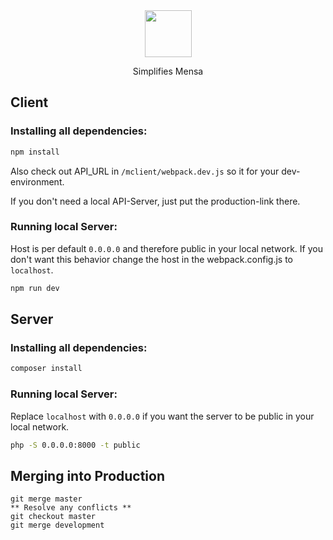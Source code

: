 <div align="center">
    <img width="75" vspace="" hspace="25" src="https://qvieo.com/githubimg/mlogo_md.svg">
  <p>Simplifies Mensa<p>
</div>

## Client

### Installing all dependencies:

```bash
npm install
```

Also check out API_URL in `/mclient/webpack.dev.js` so it for your dev-environment.

If you don't need a local API-Server, just put the production-link there.

### Running local Server:

Host is per default `0.0.0.0` and therefore public in your local network. If you don't want this behavior change the host in the webpack.config.js to `localhost`.

```bash
npm run dev
```

## Server

### Installing all dependencies:

```bash
composer install
```

### Running local Server:

Replace `localhost` with `0.0.0.0` if you want the server to be public in your local network.

```bash
php -S 0.0.0.0:8000 -t public
```

## Merging into Production
```
git merge master
** Resolve any conflicts **
git checkout master
git merge development
```